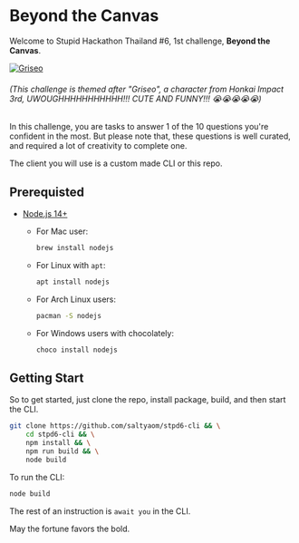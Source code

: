 # Beyond the Canvas
Welcome to Stupid Hackathon Thailand #6, 1st challenge, **Beyond the Canvas**.

[![Griseo](https://user-images.githubusercontent.com/35027979/173251592-43b616ed-fff2-43f9-97ee-00c7df3e02c9.jpeg)](https://youtu.be/qTx2D1jgv_s)
###### (This challenge is themed after "Griseo", a character from Honkai Impact 3rd, UWOUGHHHHHHHHHHH!!! CUTE AND FUNNY!!! 😭😭😭😭😭)

In this challenge, you are tasks to answer 1 of the 10 questions you're confident in the most.
But please note that, these questions is well curated, and required a lot of creativity to complete one.

The client you will use is a custom made CLI or this repo.

## Prerequisted
- [Node.js 14+](https://nodejs.org)
    - For Mac user:
        ```bash
        brew install nodejs
        ```
    - For Linux with `apt`:
        ```bash
        apt install nodejs
        ```

    - For Arch Linux users:
        ```bash
        pacman -S nodejs
        ```

    - For Windows users with chocolately:
        ```bash
        choco install nodejs
        ```

## Getting Start
So to get started, just clone the repo, install package, build, and then start the CLI.
```bash
git clone https://github.com/saltyaom/stpd6-cli && \
    cd stpd6-cli && \
    npm install && \
    npm run build && \
    node build
```

To run the CLI:
```bash
node build
````

The rest of an instruction is `await you` in the CLI.

May the fortune favors the bold.

